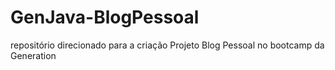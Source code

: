 # GenJava-BlogPessoal
repositório direcionado para a criação Projeto Blog Pessoal no bootcamp da Generation 
